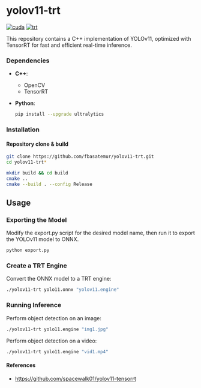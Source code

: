 # yolov11-trt

[![cuda](https://img.shields.io/badge/cuda-11.6-green)](https://developer.nvidia.com/cuda-downloads)
[![trt](https://img.shields.io/badge/TRT-8.6-green)](https://developer.nvidia.com/tensorrt)

This repository contains a C++ implementation of YOLOv11, optimized with TensorRT for fast and efficient real-time inference.

### Dependencies
- **C++**:
    - OpenCV
    - TensorRT

- **Python**:
  
  ```bash
  pip install --upgrade ultralytics
  ```

### Installation

#### Repository clone & build

```bash
git clone https://github.com/fbasatemur/yolov11-trt.git
cd yolov11-trt*
```
```bash
mkdir build && cd build
cmake ..
cmake --build . --config Release
```

## Usage

### Exporting the Model


Modify the export.py script for the desired model name, then run it to export the YOLOv11 model to ONNX.

```bash
python export.py
```


### Create a TRT Engine

Convert the ONNX model to a TRT engine:

```bash
./yolov11-trt yolo11.onnx "yolov11.engine"
```


### Running Inference

Perform object detection on an image:

```bash
./yolov11-trt yolo11.engine "img1.jpg"
```

Perform object detection on a video:

```bash
./yolov11-trt yolo11.engine "vid1.mp4"
```

#### References

- https://github.com/spacewalk01/yolov11-tensorrt